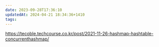```yaml
---
date: 2023-09-28T17:36:10
updatedAt: 2024-04-21 18:34:36+1410
tags: 
---
```

https://tecoble.techcourse.co.kr/post/2021-11-26-hashmap-hashtable-concurrenthashmap/